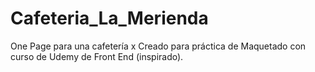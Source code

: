 # Cafeteria_La_Merienda
One Page para una cafetería x 
Creado para práctica de Maquetado con curso de Udemy de Front End (inspirado).
